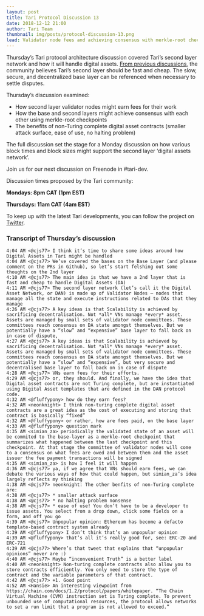 ```yaml
---
layout: post
title: Tari Protocol Discussion 13
date: 2018-12-12 21:00
author: Tari Team
thumbnail: img/posts/protocol-discussion-13.png
lead: Validator node fees and achieving consensus with merkle-root checkpoints
---
```


Thursday’s Tari protocol architecture discussion covered Tari’s second layer network and how it will handle digital assets. [From previous discussions](https://www.tari.com/blog/), the community believes Tari’s second layer should be fast and cheap. The slow, secure, and decentralized base layer can be referenced when necessary to settle disputes.

Thursday’s discussion examined:

* How second layer validator nodes might earn fees for their work
* How the base and second layers might achieve consensus with each other using merkle-root checkpoints
* The benefits of non-Turing complete digital asset contracts (smaller attack surface, ease of use, no halting problem)

The full discussion set the stage for a Monday discussion on how various block times and block sizes might support the second layer ‘digital assets network’. 

Join us for our next discussion on Freenode in #tari-dev.

Discussion times proposed by the Tari community:

**Mondays: 8pm CAT (1pm EST)**

**Thursdays: 11am CAT (4am EST)**

To keep up with the latest Tari developments, you can follow the project on [Twitter](https://twitter.com/tari).

### Transcript of Thursday’s discussion

```
4:04 AM <@cjs77> I think it’s time to share some ideas around how Digital Assets in Tari might be handled
4:04 AM <@cjs77> We’ve covered the bases on the Base Layer (and please comment on the PRs in Github), so let’s start felshing out some thoughts on the 2nd layer
4:10 AM <@cjs77> The main idea is that we have a 2nd layer that is fast and cheap to handle Digital Assets (DA)
4:11 AM <@cjs77> The second layer network (let’s call it the Digital Asset Network, or DAN) is made up of Validator Nodes — nodes that manage all the state and execute instructions related to DAs that they manage
4:26 AM <@cjs77> A key ideas is that Scalability is achieved by sacrificing decentralisation. Not *all* VNs manage *every* asset. Assets are managed by small sets of validator node committees. These committees reach consensus on DA state amongst themselves. But we potentially have a “slow” and “expensive” base layer to fall back on in case of dispute,
4:27 AM <@cjs77> A key ideas is that Scalability is achieved by sacrificing decentralisation. Not *all* VNs manage *every* asset. Assets are managed by small sets of validator node committees. These committees reach consensus on DA state amongst themselves. But we potentially have a “slow” and “expensive”, but very secure and decentralised base layer to fall back on in case of dispute
4:28 AM <@cjs77> VNs earn fees for their efforts.
4:29 AM <@cjs77> or, they should. And finally, we have the idea that Digital asset contracts are not Turing complete, but are instantiated using Digital Asset templates that are defined in the DAN protocol code.
4:32 AM <@fluffypony> how do they earn fees?
4:32 AM <neonknight> I think non-turing complete digital asset contracts are a great idea as the cost of executing and storing that contract is basically “fixed”
4:32 AM <@fluffypony> or rather, how are fees paid, on the base layer
4:33 AM <@fluffypony> question mark
4:35 AM <simian_za> periodically the validated state of an asset will be commited to the base-layer as a merkle-root checkpoint that summarizes what happened between the last checkpoint and this checkpoint. At that stage the committee of validator nodes will come to a consensus on what fees are owed and between them and the asset issuer the fee payment transactions will be signed
4:35 AM <simian_za> is how I feel it will happen
4:36 AM <@cjs77> ya, if we agree that VNs should earn fees, we can debate the various ways of how that could happen, but simian_za’s idea largely reflects my thinking
4:38 AM <@cjs77> neonknight: The other benfits of non-Turing complete are:
4:38 AM <@cjs77> * smaller attack surface
4:38 AM <@cjs77> * no halting problem nonsense
4:38 AM <@cjs77> * ease of use! You don’t have to be a developer to issue assets. You select from a drop down, click some fields on a form, and off you go
4:39 AM <@cjs77> Unpopular opinion: Ethereum has become a defacto template-based contract system already
4:39 AM <@fluffypony> I don’t think that’s an unpopular opinion
4:39 AM <@fluffypony> that’s all it’s really good for, see: ERC-20 and ERC-721
4:39 AM <@cjs77> Where’s that tweet that explains that “unpopular opinions” never are :)
4:40 AM <@cjs77> Maybe “inconvenient Truth” is a better label
4:40 AM <neonknight> Non-turing complete contracts also allow you to store contracts efficiently. You only need to store the type of contract and the variable parameters of that contract.
4:42 AM <@cjs77> +1. Good point
4:52 AM <Hansie> An interesting viewpoint from https://chain.com/docs/1.2/protocol/papers/whitepaper. “The Chain Virtual Machine (CVM) instruction set is Turing complete. To prevent unbounded use of computational resources, the protocol allows networks to set a run limit that a program is not allowed to exceed.”
```
